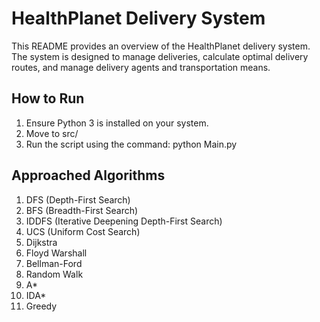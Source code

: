 # HealthPlanet Delivery System

This README provides an overview of the HealthPlanet delivery system. The system is designed to manage deliveries, calculate optimal delivery routes, and manage delivery agents and transportation means.

## How to Run
1. Ensure Python 3 is installed on your system.
2. Move to src/
3. Run the script using the command: python Main.py

## Approached Algorithms
1. DFS (Depth-First Search)
2. BFS (Breadth-First Search)
3. IDDFS (Iterative Deepening Depth-First Search)
4. UCS (Uniform Cost Search)
5. Dijkstra
6. Floyd Warshall
7. Bellman-Ford
8. Random Walk
9. A*
10. IDA*
11. Greedy
